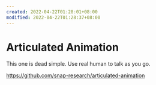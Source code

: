 ```yaml
---
created: 2022-04-22T01:28:01+08:00
modified: 2022-04-22T01:28:37+08:00
---
```


# Articulated Animation

This one is dead simple. Use real human to talk as you go.

https://github.com/snap-research/articulated-animation
